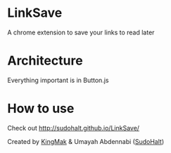 # LinkSave
A chrome extension to save your links to read later

# Architecture
Everything important is in Button.js

# How to use
Check out http://sudohalt.github.io/LinkSave/

Created by [KingMak](https://www.github.com/kingmak) & Umayah Abdennabi ([SudoHalt](https://www.github.com/sudohalt))

